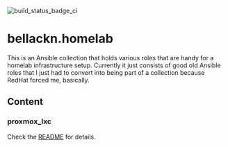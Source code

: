 ![build_status_badge_ci](https://github.com/bellackn/ansible-role-proxmox-lxc/actions/workflows/ci.yml/badge.svg)

# bellackn.homelab

This is an Ansible collection that holds various roles that are handy for a homelab infrastructure setup. Currently
it just consists of good old Ansible roles that I just had to convert into being part of a collection because RedHat
forced me, basically.

## Content

### proxmox_lxc

Check the [README](roles/proxmox_lxc/README.md) for details.
